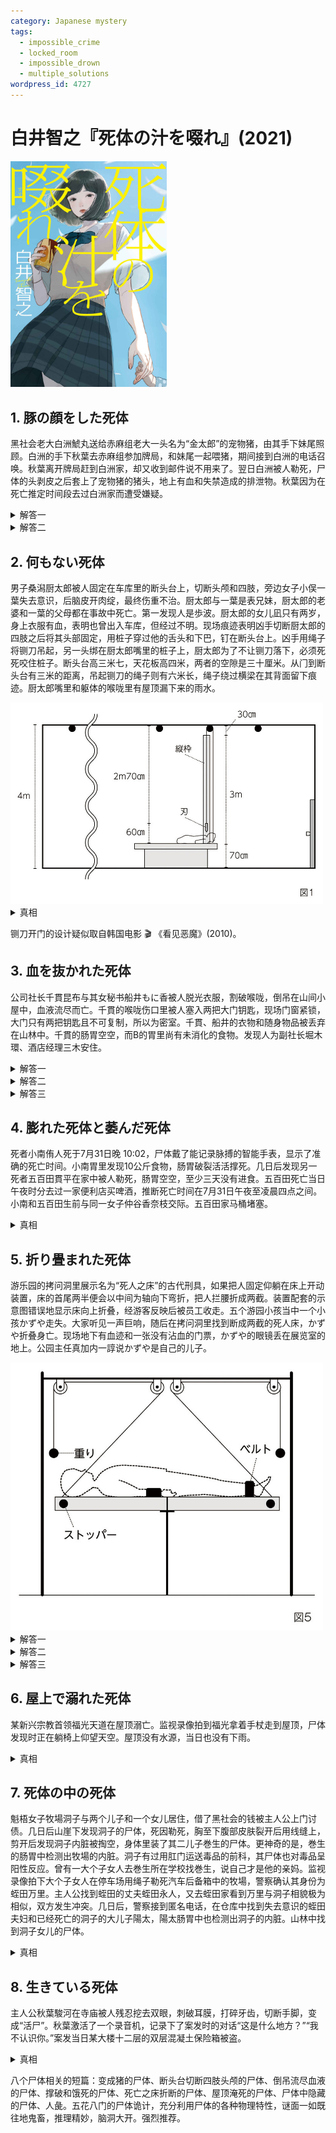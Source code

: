 ```yaml
---
category: Japanese mystery
tags:
  - impossible_crime
  - locked_room
  - impossible_drown
  - multiple_solutions
wordpress_id: 4727
---
```


# 白井智之『死体の汁を啜れ』(2021)

<img src=images/2021_cover.jpg width=250/>

## 1. 豚の顔をした死体

黑社会老大白洲鯱丸送给赤麻组老大一头名为“金太郎”的宠物猪，由其手下妹尾照顾。白洲的手下秋葉去赤麻组参加牌局，和妹尾一起喂猪，期间接到白洲的电话召唤。秋葉离开牌局赶到白洲家，却又收到邮件说不用来了。翌日白洲被人勒死，尸体的头剥皮之后套上了宠物猪的猪头，地上有血和失禁造成的排泄物。秋葉因为在死亡推定时间段去过白洲家而遭受嫌疑。

<details><summary>解答一</summary>
凶手把白洲催眠使其认为自己是猪，并在其脖子上套上绳圈。白洲饿了许多天，看到食物后像猪一样向食物跑去，把自己勒死。
</details>

<details><summary>解答二</summary>
凶手是妹尾，绑架白洲之后在他的头上套上猪头，身体放在猪小屋里，猪头露在外面，假装猪在休息，给自己制造不在场证明。妹尾事先给白洲穿上尿布收集排泄物，并剥下他的头皮收集血液，把排泄物和血液留在白洲家伪造杀人现场。因为小便被尿布吸收，所有现场有白洲的大便却没有小便，露出破绽。
</details>

## 2. 何もない死体

男子桑潟厨太郎被人固定在车库里的断头台上，切断头颅和四肢，旁边女子小俣一葉失去意识，后脑皮开肉绽，最终伤重不治。厨太郎与一葉是表兄妹，厨太郎的老婆和一葉的父母都在事故中死亡。第一发现人是歩波。厨太郎的女儿凪只有两岁，身上衣服有血，表明也曾出入车库，但经过不明。现场痕迹表明凶手切断厨太郎的四肢之后将其头部固定，用桩子穿过他的舌头和下巴，钉在断头台上。凶手用绳子将铡刀吊起，另一头绑在厨太郎嘴里的桩子上，厨太郎为了不让铡刀落下，必须死死咬住桩子。断头台高三米七，天花板高四米，两者的空隙是三十厘米。从⻔到断头台有三米的距离，吊起铡刀的绳子则有六米⻓，绳子绕过横梁在其背面留下痕迹。厨太郎嘴里和躯体的喉咙里有屋顶漏下来的雨水。

<img src=images/2021_guillotine.jpg width=500/>

<details><summary>真相</summary>
凶手把铡刀绳子绕过横梁，再绕过门把手，系在厨太郎口中的桩子上，形成一个三角形。雨水没有落在断头台和门中间的地上形成水洼，是因为被绳子挡住。凶手计划让凪强行开门，厨太郎坚持不住便会令绳子松脱，铡刀掉落。

<img src=images/2021_guillotine2.jpg width=500/>

现场的绳子长度没有那么长，是因为歩波进入现场时领会了凶手的邪恶意图，怕凪长大后自责自己杀死父亲，所以将绳子用短绳替换。真凶是一葉，厨太郎逼一葉杀死父母骗保，所以一葉杀厨太郎复仇。一葉帮助凪使劲开门，绳子吃不住力在门把手和横梁中间的地方断裂，铡刀落下，厨太郎看到一葉进门，临死前用嘴拔下桩子，在断绳的牵动下厨太郎人头向门口发射出去，击中一葉将其打死！

<img src=images/2021_guillotine3.jpg width=500/>
</details>

铡刀开门的设计疑似取自韩国电影 🎬 《看见恶魔》(2010)。

## 3. 血を抜かれた死体

公司社长千貫昆布与其女秘书船井もに香被人脱光衣服，割破喉咙，倒吊在山间小屋中，血液流尽而亡。千貫的喉咙伤口里被人塞入两把大门钥匙，现场门窗紧锁，大门只有两把钥匙且不可复制，所以为密室。千貫、船井的衣物和随身物品被丢弃在山林中。千貫的肠胃空空，而B的胃里尚有未消化的食物。发现人为副社长堀木環、酒店经理三木安住。

<details><summary>解答一</summary>
船井杀死千貫之后自杀。船井把千貫的尸体用绳子拉起，另一头系在自己身上，割破自己喉咙，血流尽之后体重减轻，被千貫的尸体拉起到高处，造成他杀假象。这个推理不对，因为尸体高低变化会在地面留下直径大小不同的血滴，可是地上并没有这种痕迹。
</details>

<details><summary>解答二</summary>
凶手是堀木，杀死千貫、船井之后把二人尸体用绳子连接倒吊起来，然后把绳子拧成麻花状。堀木用钓鱼线连接门把手和尸体，尸体反转的时候拉动钓鱼线，锁上大门。
</details>

<details><summary>解答三</summary>
凶手是三木，饿了千貫几天之后将其杀死，把一把钥匙和一面小镜子塞入千貫的喉咙。三木把钥匙背面涂黑，堀木进入现场时在千貫的喉咙里看到的两把钥匙其实是一把钥匙及其镜面反射。三木饿了千貫几天为了不让千貫胃酸倒流污染镜子，放空血也是为了避免血弄脏镜子。三木杀死船井是为了要拿到第二把钥匙制造密室。
</details>

## 4. 膨れた死体と萎んだ死体

死者小南侑人死于7月31日晚 10:02，尸体戴了能记录脉搏的智能手表，显示了准确的死亡时间。小南胃里发现10公斤食物，肠胃破裂活活撑死。几日后发现另一死者五百田貫平在家中被人勒死，肠胃空空，至少三天没有进食。五百田死亡当日午夜时分去过一家便利店买啤酒，推断死亡时间在7月31日午夜至凌晨四点之间。小南和五百田生前与同一女子仲谷香奈枝交际。五百田家马桶堵塞。

<details><summary>真相</summary>
小南与仲谷合谋，仲谷在晚八点左右杀死五百田，小南在便利店假冒五百田，伪造五百田于午夜死亡的假象，替仲谷制造不在场证明。五百田节食三日之后买了一大堆火锅食材，小南为了不让人发现五百田死于晚餐时间，所以吃掉所有食物消除证据，活活撑死。（伏线：马桶堵住不能冲掉食物，城市禁止使用不透明的垃圾袋所以无法偷偷扔掉食物，冒牌五百田在便利店等到雨停才走因为知道五百田的房间里没有淋湿的鞋子。）
</details>

## 5. 折り畳まれた死体

游乐园的拷问洞里展示名为“死人之床”的古代刑具，如果把人固定仰躺在床上开动装置，床的首尾两半便会以中间为轴向下弯折，把人拦腰折成两截。装置配套的示意图错误地显示床向上折叠，经游客反映后被员工收走。五个游园小孩当中一个小孩かずや走失。大家听见一声巨响，随后在拷问洞里找到断成两截的死人床，かずや折叠身亡。现场地下有血迹和一张没有沾血的门票，かずや的眼镜丢在展览室的地上。公园主任真加内一諄说かずや是自己的儿子。

<img src=images/2021_foldable_bed.jpg width=500/>

<details><summary>解答一</summary>
かずや自杀。发动装置需要拔出左右手边的两个塞子，かずや先把右手固定在皮带中，用左手拔出右手皮带边的塞子，忍着身体断裂的痛苦再把左手伸入固定皮带中。
</details>

<details><summary>解答二</summary>
凶手看了示意图，以为床向上折叠，所以把かずや固定在床上折磨取乐，没想到床向下折叠杀死かずや。凶手为了避免かずや脸腿相撞时打碎眼镜，所以事先将眼镜取下。嫌疑人当中有一个人晚来没有看到示意图，可以排除。凶手如果先拔出一个塞子，便会发现搞错方向，所以凶手同时拔出了两个塞子，由此排除一个左臂骨折的嫌疑人。门票在血泊中却没有沾血，说明门票处本来另有一个长方形物体，凶手回到现场后趁混乱取走该物体，用一张门票掩盖。凶手用手机的光照明，但用两手拔出塞子时便无法拿手机，所以把手机放在地上。装置发动后被害者大量出血，凶手仓皇逃走，手机遗留在地上造成血泊中的长方形空白。嫌疑人中一人进入现场时马上用手机照明，可以排除。由排除法可锁定凶手。
</details>

<details><summary>解答三</summary>
かずや没有死，他俯卧在床上，脖子后转，看上去好像是仰卧。
</details>

## 6. 屋上で溺れた死体

某新兴宗教首领福光天道在屋顶溺亡。监视录像拍到福光拿着手杖走到屋顶，尸体发现时正在躺椅上仰望天空。屋顶没有水源，当日也没有下雨。

<details><summary>真相</summary>
福光其实死在数日之前。他醉酒在厕所呕吐，头卡在马桶里失去知觉，当日下暴雨导致水从下水道反灌上来，使福光在马桶中溺亡。信徒为了维持宗教，让监视录像拍下自己假冒福光走到屋顶，拉绳子把福光的尸体运到屋顶。当时福光已经出现尸僵，信徒把福光半跪的身体翻过来面朝上放在躺椅上，好像在仰望天空。

<img src=images/2021_toilet.jpg width=500/>
</details>

## 7. 死体の中の死体

魁梧女子牧場洞子与两个儿子和一个女儿居住，借了黑社会的钱被主人公上门讨债。几日后山崖下发现洞子的尸体，死因勒死，胸至下腹部皮肤裂开后用线缝上，剪开后发现洞子内脏被掏空，身体里装了其二儿子巻生的尸体。更神奇的是，巻生的肠胃中检测出牧場的内脏。洞子有过用肛门运送毒品的前科，其尸体也对毒品呈阳性反应。曾有一大个子女人去巻生所在学校找巻生，说自己才是他的亲妈。监视录像拍下大个子女人在停车场用绳子勒死汽车后备箱中的牧場，警察确认其身份为蛭田万里。主人公找到蛭田的丈夫蛭田永人，又去蛭田家看到万里与洞子相貌极为相似，双方发生冲突。几日后，警察接到匿名电话，在仓库中找到失去意识的蛭田夫妇和已经死亡的洞子的大儿子陽太，陽太肠胃中也检测出洞子的内脏。山林中找到洞子女儿的尸体。

<details><summary>真相</summary>
主人公讨债时看到的洞子是为蛭田万里假冒，大儿子是蛭田永人假冒，女儿真歩是蛭田夫妇的女儿假冒，只有二儿子巻生是真的。蛭田一家人潜入洞子家找毒品，正好赶上地区停电（伏线：鱼缸空空如也，庭院里有埋小动物的坟墓，玄关的古董钟慢了两个小时，施工队抢修电线杆，垃圾堆扔出坏了的电视机和微波炉），蛭田误以为牧場因付不起电费而被断电，暴露出他停电期间在牧場家。洞子死后巻生为了逃出魔窟，藏在洞子的尸体里，计划等蛭田夫妇抛尸后从尸体里爬出来逃生，但未能成功。巻生、陽太吃洞子的内脏是为了在尸体里制造藏身空间。
</details>

## 8. 生きている死体

主人公秋葉駿河在寺庙被人残忍挖去双眼，刺破耳膜，打碎牙齿，切断手脚，变成“活尸”。秋葉激活了一个录音机，记录下了案发时的对话“这是什么地方？”“我不认识你。”案发当日某大楼十二层的双层混凝土保险箱被盗。

<details><summary>真相</summary>
犯人切开保险箱外门之后发现里面还有内门，于是将其从十二楼扔下，希望能把内门砸开。秋葉喝醉酒正好躺在下面街道睡觉，开着门的保险箱从高处坠落，把秋葉扣在下面，内门将秋葉的牙齿敲碎，四壁将秋葉张开的手脚切断。犯人是大楼工作人员，怕被秋葉所在帮派寻仇所以将他搬到寺庙，伪造现场。之所以选寺庙是因为秋葉的血溅到大楼门口的垫子上，而寺庙门口有一样的垫子。秋葉曾去过寺庙，但因隐形眼镜掉落只能看清犯人的脸，而看不清所处环境，所以说出“这是什么地方？”“我不认识你。”犯人意识到秋葉的隐形眼镜脱落，担心有人因此怀疑寺庙不是真正现场，进而在大楼门口找到秋葉的隐形眼镜，暴露大楼才是真正的现场。他为了不让人注意到秋葉丢失隐形眼镜，挖出了秋葉的眼球。
</details>

八个尸体相关的短篇：变成猪的尸体、断头台切断四肢头颅的尸体、倒吊流尽血液的尸体、撑破和饿死的尸体、死亡之床折断的尸体、屋顶淹死的尸体、尸体中隐藏的尸体、人彘。五花八门的尸体诡计，充分利用尸体的各种物理特性，谜面一如既往地鬼畜，推理精妙，脑洞大开。强烈推荐。